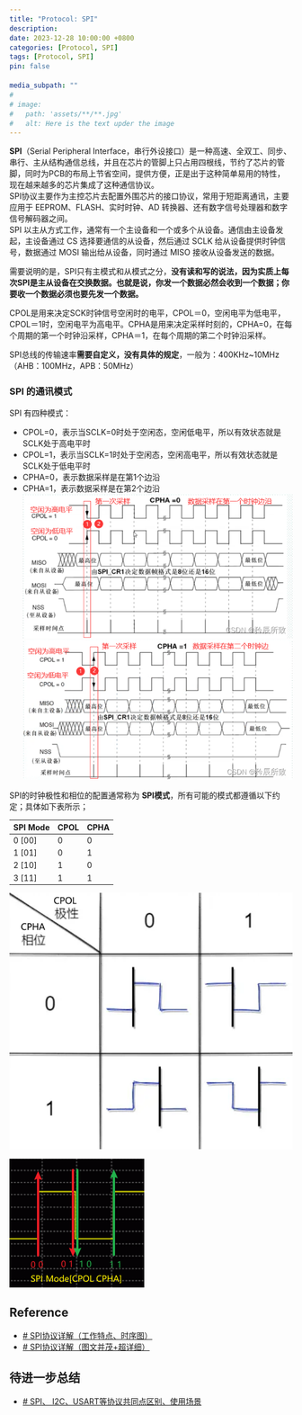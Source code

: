 ```yaml
---
title: "Protocol: SPI"
description: 
date: 2023-12-28 10:00:00 +0800
categories: [Protocol, SPI]
tags: [Protocol, SPI]
pin: false

media_subpath: ""
#
# image:
#   path: 'assets/**/**.jpg'
#   alt: Here is the text upder the image
---
```


**SPI**（Serial Peripheral Interface，串行外设接口）是一种高速、全双工、同步、串行、主从结构通信总线，并且在芯片的管脚上只占用四根线，节约了芯片的管脚，同时为PCB的布局上节省空间，提供方便，正是出于这种简单易用的特性，现在越来越多的芯片集成了这种通信协议。  
SPI协议主要作为主控芯片去配置外围芯片的接口协议，常用于短距离通讯，主要应用于 EEPROM、FLASH、实时时钟、AD 转换器、还有数字信号处理器和数字信号解码器之间。  
SPI 以主从方式工作，通常有一个主设备和一个或多个从设备。通信由主设备发起，主设备通过 CS 选择要通信的从设备，然后通过 SCLK 给从设备提供时钟信号，数据通过 MOSI 输出给从设备，同时通过 MISO 接收从设备发送的数据。  

需要说明的是，SPI只有主模式和从模式之分，**没有读和写的说法，因为实质上每次SPI是主从设备在交换数据。也就是说，你发一个数据必然会收到一个数据；你要收一个数据必须也要先发一个数据。**

CPOL是用来决定SCK时钟信号空闲时的电平，CPOL＝0，空闲电平为低电平，CPOL＝1时，空闲电平为高电平。CPHA是用来决定采样时刻的，CPHA=0，在每个周期的第一个时钟沿采样，CPHA＝1，在每个周期的第二个时钟沿采样。

SPI总线的传输速率**需要自定义，没有具体的规定**，一般为：400KHz~10MHz（AHB：100MHz，APB：50MHz）

### SPI 的通讯模式
SPI 有四种模式：
- CPOL=0，表示当SCLK=0时处于空闲态，空闲低电平，所以有效状态就是SCLK处于高电平时  
- CPOL=1，表示当SCLK=1时处于空闲态，空闲高电平，所以有效状态就是SCLK处于低电平时  
- CPHA=0，表示数据采样是在第1个边沿  
- CPHA=1，表示数据采样是在第2个边沿
![输入图片说明](/imgs/protocol-spi/2023-08-29/gvnxDwER2v0MrBTW.png)
![输入图片说明](/imgs/protocol-spi/2023-08-29/kKS750HZnbMu2dRi.png)

SPI的时钟极性和相位的配置通常称为 **SPI模式**，所有可能的模式都遵循以下约定；具体如下表所示；

| SPI Mode | CPOL | CPHA |
|--|--|--|
| 0 [00] | 0 | 0 |
| 1 [01] | 0 | 1 |
| 2 [10] | 1 | 0 |
| 3 [11] | 1 | 1 |

![输入图片说明](/imgs/protocol-spi/2023-12-29/RZr8O6hWyKNPeo7S.png)

![输入图片说明](/imgs/protocol-spi/2023-12-29/ryW9EZuJKW6VQKYh.png)

## Reference
- [# SPI协议详解（工作特点、时序图）](https://blog.csdn.net/weixin_46022434/article/details/105624672)
- [# SPI协议详解（图文并茂+超详细）](https://zhuanlan.zhihu.com/p/290620901)

## 待进一步总结
- [# SPI、 I2C、USART等协议共同点区别、使用场景](https://blog.csdn.net/qq_36226810/article/details/80311644)
